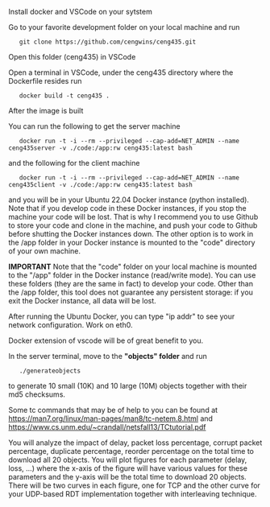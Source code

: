 
Install docker and VSCode on your sytstem

Go to your favorite development folder on your local machine and run

```
   git clone https://github.com/cengwins/ceng435.git
```

Open this folder (ceng435) in VSCode

Open a terminal in VSCode, under the ceng435 directory where the Dockerfile resides run

```
   docker build -t ceng435 .
```

After the image is built

You can run the following to get the server machine
```
   docker run -t -i --rm --privileged --cap-add=NET_ADMIN --name ceng435server -v ./code:/app:rw ceng435:latest bash
```

and the following for the client machine

```
   docker run -t -i --rm --privileged --cap-add=NET_ADMIN --name ceng435client -v ./code:/app:rw ceng435:latest bash
```

and you will be in your Ubuntu 22.04 Docker instance (python installed). Note that if you develop code in these Docker instances, if you stop the machine your code will be lost. That is why I recommend you to use Github to store your code and clone in the machine, and push your code to Github before shutting the Docker instances down. The other option is to work in the /app folder in your Docker instance is mounted to the "code" directory of your own machine.

**IMPORTANT** Note that the "code" folder on your local machine is mounted to the "/app" folder in the Docker instance  (read/write mode). You can use these folders (they are the same in fact) to develop your code. Other than the /app folder, this tool does not guarantee any persistent storage: if you exit the Docker instance, all data will be lost.

After running the Ubuntu Docker, you can type "ip addr" to see your network configuration. Work on eth0.

Docker extension of vscode will be of great benefit to you.

In the server terminal, move to the **"objects" folder** and run

```
   ./generateobjects
```

to generate 10 small (10K) and 10 large (10M) objects together with their md5 checksums.

Some tc commands that may be of help to you can be found at https://man7.org/linux/man-pages/man8/tc-netem.8.html and https://www.cs.unm.edu/~crandall/netsfall13/TCtutorial.pdf

You will analyze the impact of delay, packet loss percentage, corrupt packet percentage, duplicate percentage, reorder percentage on the total time to download all 20 objects. You will plot figures for each parameter (delay, loss, ...) where the x-axis of the figure will have various values for these parameters and the y-axis will be the total time to download 20 objects. There will be two curves in each figure, one for TCP and the other curve for your UDP-based RDT implementation together with interleaving technique.




